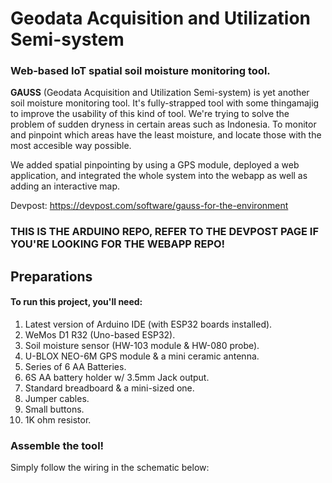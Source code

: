 # Geodata Acquisition and Utilization Semi-system
### Web-based IoT spatial soil moisture monitoring tool.

**GAUSS** (Geodata Acquisition and Utilization Semi-system) is yet another soil moisture monitoring tool. It's fully-strapped tool with some thingamajig to improve the usability of this kind of tool. We're trying to solve the problem of sudden dryness in certain areas such as Indonesia. To monitor and pinpoint which areas have the least moisture, and locate those with the most accesible way possible.

We added spatial pinpointing by using a GPS module, deployed a web application, and integrated the whole system into the webapp as well as adding an interactive map.

Devpost: https://devpost.com/software/gauss-for-the-environment

### THIS IS THE ARDUINO REPO, REFER TO THE DEVPOST PAGE IF YOU'RE LOOKING FOR THE WEBAPP REPO!

## Preparations
#### To run this project, you'll need:
1. Latest version of Arduino IDE (with ESP32 boards installed).
2. WeMos D1 R32 (Uno-based ESP32).
3. Soil moisture sensor (HW-103 module & HW-080 probe).
4. U-BLOX NEO-6M GPS module & a mini ceramic antenna.
5. Series of 6 AA Batteries.
6. 6S AA battery holder w/ 3.5mm Jack output.
7. Standard breadboard & a mini-sized one.
8. Jumper cables.
9. Small buttons.
10. 1K ohm resistor.

### Assemble the tool!
Simply follow the wiring in the schematic below:
